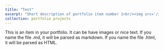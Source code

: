 ```yaml
---
title: "Test"
excerpt: "Short description of portfolio item number 1<br/><img src='/images/500x300.png'>"
collection: portfolio projects
---
```


This is an item in your portfolio. It can be have images or nice text. If you name the file .md, it will be parsed as markdown. If you name the file .html, it will be parsed as HTML.

